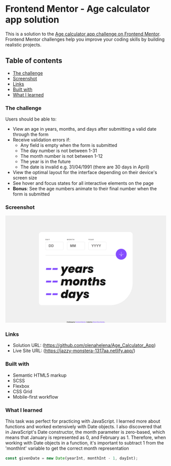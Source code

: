 # Frontend Mentor - Age calculator app solution

This is a solution to the [Age calculator app challenge on Frontend Mentor](https://www.frontendmentor.io/challenges/age-calculator-app-dF9DFFpj-Q). Frontend Mentor challenges help you improve your coding skills by building realistic projects. 

## Table of contents
  - [The challenge](#the-challenge)
  - [Screenshot](#screenshot)
  - [Links](#links)
  - [Built with](#built-with)
  - [What I learned](#what-i-learned)

### The challenge

Users should be able to:

- View an age in years, months, and days after submitting a valid date through the form
- Receive validation errors if:
  - Any field is empty when the form is submitted
  - The day number is not between 1-31
  - The month number is not between 1-12
  - The year is in the future
  - The date is invalid e.g. 31/04/1991 (there are 30 days in April)
- View the optimal layout for the interface depending on their device's screen size
- See hover and focus states for all interactive elements on the page
- **Bonus**: See the age numbers animate to their final number when the form is submitted

### Screenshot

![](./desktop_screenshot.png)


### Links

- Solution URL: (https://github.com/olenahelena/Age_Calculator_App)
- Live Site URL: (https://jazzy-monstera-1317aa.netlify.app/)

### Built with

- Semantic HTML5 markup
- SCSS
- Flexbox
- CSS Grid
- Mobile-first workflow

### What I learned

This task was perfect for practicing with JavaScript. I learned more about functions and worked extensively with Date objects. I also discovered that in JavaScript's Date constructor, the month parameter is zero-based, which means that January is represented as 0, and February as 1. Therefore, when working with Date objects in a function, it's important to subtract 1 from the 'monthInt' variable to get the correct month representation

```js
const givenDate = new Date(yearInt, monthInt - 1, dayInt);
```
